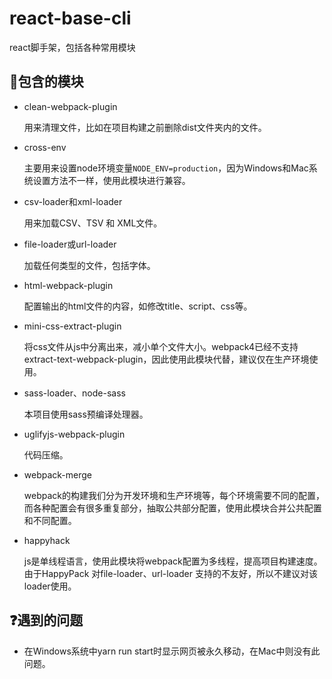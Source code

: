# react-base-cli

react脚手架，包括各种常用模块

## :memo:包含的模块

- clean-webpack-plugin

  用来清理文件，比如在项目构建之前删除dist文件夹内的文件。
- cross-env

  主要用来设置node环境变量`NODE_ENV=production`，因为Windows和Mac系统设置方法不一样，使用此模块进行兼容。
- csv-loader和xml-loader

  用来加载CSV、TSV 和 XML文件。
- file-loader或url-loader

  加载任何类型的文件，包括字体。
- html-webpack-plugin

  配置输出的html文件的内容，如修改title、script、css等。
- mini-css-extract-plugin

  将css文件从js中分离出来，减小单个文件大小。webpack4已经不支持extract-text-webpack-plugin，因此使用此模块代替，建议仅在生产环境使用。
- sass-loader、node-sass

  本项目使用sass预编译处理器。
- uglifyjs-webpack-plugin

  代码压缩。
- webpack-merge

  webpack的构建我们分为开发环境和生产环境等，每个环境需要不同的配置，而各种配置会有很多重复部分，抽取公共部分配置，使用此模块合并公共配置和不同配置。
- happyhack

  js是单线程语言，使用此模块将webpack配置为多线程，提高项目构建速度。由于HappyPack 对file-loader、url-loader 支持的不友好，所以不建议对该loader使用。

## :question:遇到的问题

- 在Windows系统中yarn run start时显示网页被永久移动，在Mac中则没有此问题。
